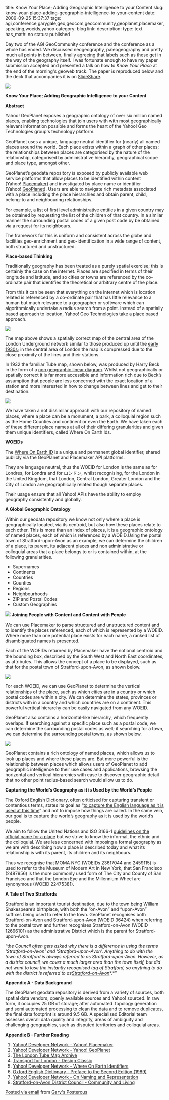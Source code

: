 title: Know Your Place; Adding Geographic Intelligence to your Content
slug: know-your-place-adding-geographic-intelligence-to-your-content
date: 2009-09-25 15:37:37
tags: agi,conference,garygale,geo,geocom,geocommunity,geoplanet,placemaker,speaking,woeids,yahoo
category: blog
link: 
description: 
type: text
has_math: no
status: published

Day two of the AGI GeoCommunity conference and the conference as a whole has ended. We discussed neogeography, paleogeography and pretty much all points in between, finally agreeing that labels such as these get in the way of the geography itself. I was fortunate enough to have my paper submission accepted and presented a talk on how to *Know Your Place* at the end of the morning's geoweb track. The paper is reproduced below and the deck that accompanies it is on [SlideShare](http://www.slideshare.net/vicchi/know-your-place-adding-geographic-intelligence-to-your-content "http://www.slideshare.net/vicchi/know-your-place-adding-geographic-intelligence-to-your-content").

  

<!-- TEASER_END -->

[![](http://posterous.com/getfile/files.posterous.com/vicchi/57DAOXHqfN2w0AL18YqE8PtUhFwaj5gcod79awth68AlVIVbo9sqxRk6gKlE/2009-09-24_12.09.09.jpg.scaled.500.jpg)](http://posterous.com/getfile/files.posterous.com/vicchi/kyh2c0qEL72Yxc9aGabqRtrVWOGCqysx80X18QLODFLCsPDrvaE4zgk9gRxa/2009-09-24_12.09.09.jpg.scaled.1000.jpg "http://posterous.com/getfile/files.posterous.com/vicchi/kyh2c0qEL72Yxc9aGabqRtrVWOGCqysx80X18QLODFLCsPDrvaE4zgk9gRxa/2009-09-24_12.09.09.jpg.scaled.1000.jpg") 

**Know Your Place; Adding Geographic Intelligence to your Content**

**Abstract**

Yahoo! GeoPlanet exposes a geographic ontology of over six million named places, enabling technologies that join users with with most geographically relevant information possible and forms the heart of the Yahoo! Geo Technologies group's technology platform.

GeoPlanet uses a unique, language neutral identifier for (nearly) all named places around the world. Each place exists within a graph of other places; the relationships between places are categorised by the nature of the relationship, categorised by administrative hierarchy, geographical scope and place type, amongst other. 

GeoPlanet’s geodata repository is exposed by publicly available web service platforms that allow places to be identified within content (Yahoo! [Placemaker](http://developer.yahoo.com/geo/placemaker/ "http://developer.yahoo.com/geo/placemaker/")) and investigated by place name or identifier (Yahoo! [GeoPlanet](http://developer.yahoo.com/geo/geoplanet/ "http://developer.yahoo.com/geo/geoplanet/")). Users are able to navigate rich metadata associated with a place including the place hierarchies and obtain parent, child, belong-to and neighbouring relationships.

For example, a list of first level administrative entities in a given country may be obtained by requesting the list of the children of that country. In a similar manner the surrounding postal codes of a given post code by be obtained via a request for its neighbours.

The framework for this is uniform and consistent across the globe and facilities geo-enrichment and geo-identification in a wide range of content, both structured and unstructured.

**Place-based Thinking**

Traditionally geography has been treated as a purely spatial exercise; this is certainly the case on the internet. Places are specified in terms of their longitude and latitude, and so cities or towns are referenced by the co-ordinate pair that identifies the theoretical or arbitrary centre of the place.

From this it can be seen that everything on the internet which is location related is referenced by a co-ordinate pair that has little relevance to a human but much relevance to a geographer or software which can algorithmically undertake a radius search from a point. Instead of a spatially based approach to location, Yahoo! Geo Technologies take a place based approach.

  


[![](http://posterous.com/getfile/files.posterous.com/vicchi/2y2H4q0xcJnFrVkRIkpxtyD2TjoNviHv3OBiAEUhxmWFHqcilSDraNCPXT7A/Figure_1_-_Geographic_Tube_Map.jpg.scaled.500.jpg)](http://posterous.com/getfile/files.posterous.com/vicchi/O91XijygqcIy3pjrFNVe1UPEaT6GzJmuPVcaUHZF24v4gCTYG5iy2paGLGVy/Figure_1_-_Geographic_Tube_Map.jpg "http://posterous.com/getfile/files.posterous.com/vicchi/O91XijygqcIy3pjrFNVe1UPEaT6GzJmuPVcaUHZF24v4gCTYG5iy2paGLGVy/Figure_1_-_Geographic_Tube_Map.jpg") 

  


The map above shows a spatially correct map of the central area of the London Underground network similar to those produced up until the [early 1930s](http://www.clarksbury.com/cdl/maps.html "http://www.clarksbury.com/cdl/maps.html"); in the central area of London the map is compressed due to the close proximity of the lines and their stations.

In 1932 the familiar Tube map, shown below, was produced by Harry Beck in the form of a [non geographic linear diagram](http://www.tfl.gov.uk/corporate/projectsandschemes/communityandeducation/2443.aspx "http://www.tfl.gov.uk/corporate/projectsandschemes/communityandeducation/2443.aspx"). Whilst not geographically or spatially correct it is far more accessible and information rich due to Beck’s assumption that people are less concerned with the exact location of a station and more interested in how to change between lines and get to their destination.

  


[![](http://posterous.com/getfile/files.posterous.com/vicchi/OSU8zvPngpf25LCHAPbh92UJJi0R3oL8M7toXMmIiVWK8p5ByKukr7CkJm39/Figure_2_-_LUL_Tube_Map.jpg.scaled.500.jpg)](http://posterous.com/getfile/files.posterous.com/vicchi/3LSqTSSOP0N34JxOfIJlC2Obs2YrJHKpAK44T6gnizkYFSeNQO5GKkFjPwOl/Figure_2_-_LUL_Tube_Map.jpg "http://posterous.com/getfile/files.posterous.com/vicchi/3LSqTSSOP0N34JxOfIJlC2Obs2YrJHKpAK44T6gnizkYFSeNQO5GKkFjPwOl/Figure_2_-_LUL_Tube_Map.jpg") 

  


We have taken a not dissimilar approach with our repository of named places, where a place can be a monument, a park, a colloquial region such as the Home Counties and continent or even the Earth. We have taken each of these different place names at all of their differing granularities and given them unique identifiers, called Where On Earth Ids.

**WOEIDs**

The [Where On Earth ID](http://developer.yahoo.com/geo/geoplanet/guide/concepts.html "http://developer.yahoo.com/geo/geoplanet/guide/concepts.html") is a unique and permanent global identifier, shared publicly via the GeoPlanet and Placemaker API platforms.

They are language neutral, thus the WOEID for London is the same as for Londres, for Londra and for ロンドン, whilst recognising, for the London in the United Kingdom, that London, Central London, Greater London and the City of London are geographically related though separate places.

Their usage ensure that all Yahoo! APIs have the ability to employ geography consistently and globally.

**A Global Geographic Ontology**

Within our geodata repository we know not only where a place is geographically located, via its centroid, but also how these places relate to each other. This is more than an index of places, it is a geographic ontology of named places, each of which is referenced by a WOEID.Using the postal town of Stratford-upon-Avon as an example, we can determine the children of a place, its parent, its adjacent places and non administrative or colloquial areas that a place belongs to or is contained within, at the following granularities. 

* Supernames
* Continents
* Countries
* Counties
* Regions
* Neighbourhoods
* ZIP and Postal Codes
* Custom Geographies

[![](http://posterous.com/getfile/files.posterous.com/vicchi/uxkceAG6rKq1BxXskzjFKuEXweiWeQuIY6XE0160tdvlHRkoUyz0tUluTm6M/Figure_3_-_Global_Geographic_O.jpg.scaled.500.jpg)](http://posterous.com/getfile/files.posterous.com/vicchi/K46MDOwZjj3iH5XkB0Uz9BHf5yAo5u8PvrGobWGBBGd0IxN6AX6vWt0oB8Uv/Figure_3_-_Global_Geographic_O.jpg.scaled.1000.jpg "http://posterous.com/getfile/files.posterous.com/vicchi/K46MDOwZjj3iH5XkB0Uz9BHf5yAo5u8PvrGobWGBBGd0IxN6AX6vWt0oB8Uv/Figure_3_-_Global_Geographic_O.jpg.scaled.1000.jpg") **Joining People with Content and Content with People**

We can use Placemaker to parse structured and unstructured content and to identify the places referenced, each of which is represented by a WOEID. Where more than one potential place exists for each name, a ranked list of disambiguated names is presented.

Each of the WOEIDs returned by Placemaker have the notional centroid and the bounding box, described by the South West and North East coordinates, as attributes. This allows the concept of a place to be displayed, such as that for the postal town of Stratford-upon-Avon, as shown below.

  


[![](http://posterous.com/getfile/files.posterous.com/vicchi/qduFVSMAvWRKsnlp02KaBavISZMIzLLpDC11JXwzXqIK9WyIud66mNU8cQ1u/Figure_4_-_Stratford.jpg.scaled.500.jpg)](http://posterous.com/getfile/files.posterous.com/vicchi/wjEd1SPk3hAmyAGv1v6ta7yTxIzssaMDZODTAz38X4r94qWIM9inqx8QJbFA/Figure_4_-_Stratford.jpg.scaled.1000.jpg "http://posterous.com/getfile/files.posterous.com/vicchi/wjEd1SPk3hAmyAGv1v6ta7yTxIzssaMDZODTAz38X4r94qWIM9inqx8QJbFA/Figure_4_-_Stratford.jpg.scaled.1000.jpg") 

  


For each WOEID, we can use GeoPlanet to determine the vertical relationships of the place, such as which cities are in a country or which postal codes are within a city. We can determine the states, provinces or districts with in a country and which countries are on a continent. This powerful vertical hierarchy can be easily navigated from any WOEID.

GeoPlanet also contains a horizontal-like hierarchy, which frequently overlaps. If searching against a specific place such as a postal code, we can determine the surrounding postal codes as well; if searching for a town, we can determine the surrounding postal towns, as shown below.

  


[![](http://posterous.com/getfile/files.posterous.com/vicchi/0h997tYOgZ5pyLrjTF5YekhBFeW8hP0iB5AdjSgtUfwNCPURT0EC66MtKabS/Figure_5_-_Stratford_Environs.jpg.scaled.500.jpg)](http://posterous.com/getfile/files.posterous.com/vicchi/rQtKmdryCVhmjL2RaTc4b5hslZr0NJzogYPjZ0PmUvVcBJOmgDj4BS9RHs26/Figure_5_-_Stratford_Environs.jpg.scaled.1000.jpg "http://posterous.com/getfile/files.posterous.com/vicchi/rQtKmdryCVhmjL2RaTc4b5hslZr0NJzogYPjZ0PmUvVcBJOmgDj4BS9RHs26/Figure_5_-_Stratford_Environs.jpg.scaled.1000.jpg") 

  


GeoPlanet contains a rich ontology of named places, which allows us to look up places and where these places are. But more powerful is the relationship between places which allows users of GeoPlanet to add geographic intelligence to their use cases and applications, browsing the horizontal and vertical hierarchies with ease to discover geographic detail that no other point radius-based search would allow us to do.

**Capturing the World’s Geography as it is Used by the World’s People** 

The Oxford English Dictionary, often criticised for capturing transient or contentious terms, states its goal as “[to capture the English language as it is used at this time](http://www.oed.com/archive/oed2-preface/preface.html "http://www.oed.com/archive/oed2-preface/preface.html")” and not to impose how things are called. In the same vein, our goal is to capture the world’s geography as it is used by the world’s people.

We aim to follow the United Nations and ISO 3166-1 [guidelines on the official name for a place](http://developer.yahoo.com/geo/geoplanet/guide/additional_information.html "http://developer.yahoo.com/geo/geoplanet/guide/additional_information.html") but we strive to know the informal, the ethnic and the colloquial. We are less concerned with imposing a formal geography as we are with describing how a place is described today and what its relationship is with its parent, its children and its neighbours.

Thus we recognise that MOMA NYC (WOEIDs 23617044 and 2459115) is used to refer to the Museum of Modern Art in New York, that San Francisco (2487956) is the more commonly used form of The City and County of San Francisco and that the London Eye and the Millennium Wheel are synonymous (WOEID 22475381).

**A Tale of Two Stratfords**

Stratford is an important tourist destination, due to the town being William Shakespeare’s birthplace, with both the “on-Avon” and “upon-Avon” suffixes being used to refer to the town. GeoPlanet recognises both Stratford-on-Avon and Stratford-upon-Avon (WOEID 36424) when referring to the postal town and further recognises Stratford-on-Avon (WOEID 12696101) as the administrative District which is the parent for Stratford-upon-Avon.

“t*he Council often gets asked why there is a difference in using the terms 'Stratford-on-Avon' and 'Stratford-upon-Avon'. Anything to do with the town of Stratford is always referred to as Stratford-upon-Avon. However, as a district council, we cover a much larger area than the town itself, but did not want to lose the instantly recognised tag of Stratford, so anything to do with the district is referred to as*[*Stratford-on-Avon*](http://www.stratford.gov.uk/community/ "http://www.stratford.gov.uk/community/")*.*” 

**Appendix A - Data Background**

The GeoPlanet geodata repository is derived from a variety of sources, both spatial data vendors, openly available sources and Yahoo! sourced. In raw form, it occupies 25 GB of storage; after automated  topology generation and semi automated processing to clean the data and to remove duplicates, the final data footprint is around 9.5 GB. A specialised Editorial team assesses overall data quality and integrity, areas of ambiguity and challenging geographics, such as disputed territories and colloquial areas.

**Appendix B - Further Reading**

1. [Yahoo! Developer Network - Yahoo! Placemaker](http://developer.yahoo.com/geo/placemaker/ "http://developer.yahoo.com/geo/placemaker/")
2. [Yahoo! Developer Network - Yahoo! GeoPlanet](http://developer.yahoo.com/geo/geoplanet/ "http://developer.yahoo.com/geo/geoplanet/")
3. [The London Tube Map Archive](http://www.clarksbury.com/cdl/maps.html "http://www.clarksbury.com/cdl/maps.html")
4. [Transport for London - Design Classic](http://www.tfl.gov.uk/corporate/projectsandschemes/communityandeducation/2443.aspx "http://www.tfl.gov.uk/corporate/projectsandschemes/communityandeducation/2443.aspx")
5. [Yahoo! Developer Network - Where On Earth Identifiers](http://developer.yahoo.com/geo/geoplanet/guide/concepts.html "http://developer.yahoo.com/geo/geoplanet/guide/concepts.html")
6. [Oxford English Dictionary - Preface to the Second Edition (1989)](http://www.oed.com/archive/oed2-preface/preface.html "http://www.oed.com/archive/oed2-preface/preface.html")
7. [Yahoo! Developer Network - On Naming and Representation](http://developer.yahoo.com/geo/geoplanet/guide/additional_information.html "http://developer.yahoo.com/geo/geoplanet/guide/additional_information.html")
8. [Stratford-on-Avon District Council - Community and Living](http://www.stratford.gov.uk/community/ "http://www.stratford.gov.uk/community/")

  [Posted via email](http://posterous.com "http://posterous.com") from [Gary's Posterous](http://vicchi.posterous.com/know-your-place-adding-geographic-intelligenc "http://vicchi.posterous.com/know-your-place-adding-geographic-intelligenc") 

 

